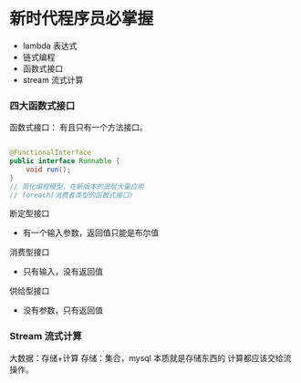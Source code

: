 # 新时代程序员必掌握

- lambda 表达式
- 链式编程
- 函数式接口
- stream 流式计算

### 四大函数式接口

函数式接口： 有且只有一个方法接口。

```java

@FunctionalInterface
public interface Runnable {
    void run();
}
// 简化编程模型，在新版本的底层大量应用
// foreach(消费者类型的函数式接口)
```

断定型接口

- 有一个输入参数，返回值只能是布尔值

消费型接口

- 只有输入，没有返回值

供给型接口

- 没有参数，只有返回值

### Stream 流式计算

大数据：存储+计算
存储：集合，mysql 本质就是存储东西的
计算都应该交给流操作。



